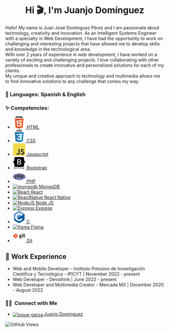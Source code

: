 <h1 align="center">Hi 🎬, I'm Juanjo Domínguez</h1>

<div>Hello! My name is Juan José Domínguez Pérez and I am passionate about technology, creativity and innovation. As an Intelligent Systems Engineer with a specialty in Web Development, I have had the opportunity to work on challenging and interesting projects that have allowed me to develop skills and knowledge in the technological area.</div>

<div>With over 2 years of experience in web development, I have worked on a variety of exciting and challenging projects. I love collaborating with other professionals to create innovative and personalized solutions for each of my clients.</div>

<div>My unique and creative approach to technology and multimedia allows me to find innovative solutions to any challenge that comes my way.</div>

### 📣 Languages: Spanish & English  

### ✨ Competencies: 
- <a href="https://www.w3schools.com/html/default.asp" target="_blank" rel="noreferrer"> <img src="https://raw.githubusercontent.com/devicons/devicon/master/icons/html5/html5-original-wordmark.svg" alt="html5" width="40" height="40"/> HTML </a>  <br>
- <a href="https://www.w3schools.com/css/default.asp" target="_blank" rel="noreferrer"> <img src="https://raw.githubusercontent.com/devicons/devicon/master/icons/css3/css3-original-wordmark.svg" alt="mysql" width="40" height="40"/> CSS </a> <br>
- <a href="https://developer.mozilla.org/en-US/docs/Web/JavaScript" target="_blank" rel="noreferrer"> <img src="https://raw.githubusercontent.com/devicons/devicon/master/icons/javascript/javascript-original.svg" alt="javascript" width="40" height="40"/> Javascript </a>  <br>
- <a href="https://getbootstrap.com" target="_blank" rel="noreferrer"> <img src="https://raw.githubusercontent.com/devicons/devicon/master/icons/bootstrap/bootstrap-plain-wordmark.svg" alt="bootstrap" width="40" height="40"/> Bootstrap </a>   <br>
- <a href="https://www.php.net" target="_blank" rel="noreferrer"> <img src="https://raw.githubusercontent.com/devicons/devicon/master/icons/php/php-original.svg" alt="php" width="40" height="40"/> PHP </a>  
- <a href="https://www.mongodb.com/" target="_blank" rel="noreferrer"> <img src="https://webimages.mongodb.com/_com_assets/cms/kuyjf3vea2hg34taa-horizontal_default_slate_blue.svg?auto=format%252Ccompress" alt="mongodb" width="40" height="40"/> MongoDB </a>  <br>
- <a href="https://es.reactjs.org/" target="_blank" rel="noreferrer"> <img src="https://w7.pngwing.com/pngs/403/269/png-transparent-react-react-native-logos-brands-in-colors-icon-thumbnail.png" alt="React" width="40" height="40"/> React </a> <br>
- <a href="https://reactnative.dev/" target="_blank" rel="noreferrer"> <img src="https://reactnative.dev/img/header_logo.svg" alt="ReactNative" width="40" height="40"/> React Native </a>
- <a href="https://nodejs.org/es/" target="_blank" rel="noreferrer"> <img src="https://nodejs.org/static/images/logo.svg" alt="NodeJS" width="40" height="40"/> Node JS </a>
- <a href="https://expressjs.com/es/" target="_blank" rel="noreferrer"> <img src="https://nodejs.org/static/images/logo.svg" alt="Express" width="40" height="40"/> Express </a>
- <a href="https://www.cprogramming.com/" target="_blank" rel="noreferrer"> <img src="https://raw.githubusercontent.com/devicons/devicon/master/icons/c/c-original.svg" alt="c" width="40" height="40"/> C </a>  
- <a href="https://www.figma.com/" target="_blank" rel="noreferrer"> <img src="https://www.vectorlogo.zone/logos/figma/figma-icon.svg" alt="figma" width="40" height="40"/> Figma </a> <br>
- <a href="https://git-scm.com/" target="_blank" rel="noreferrer"> <img src="https://raw.githubusercontent.com/devicons/devicon/master/icons/git/git-original-wordmark.svg" alt="mysql" width="40" height="40"/> Git </a>  <br>


## 🚀 Work Experience
- Web and Mobile Developer - Instituto Potosino de Investigación Científica y Tecnológica - IPICYT | November 2022 - present
- Web Developer - Devsthink | June 2022 - present
- Web Developer and Multimedia Creator - Mercada MX | December 2020 - August 2022
 


### 🤝🏻 &nbsp;Connect with Me
- <a href="https://www.linkedin.com/in/juanjo-dominguezp/" target="blank"><img align="center" src="https://raw.githubusercontent.com/rahuldkjain/github-profile-readme-generator/master/src/images/icons/Social/linked-in-alt.svg" alt="josue-garza" height="30" width="40" /> Juanjo Domínguez </a>

 ![GitHub Views](https://komarev.com/ghpvc/?username=juanjodmz&color=9046cf)
 
 
